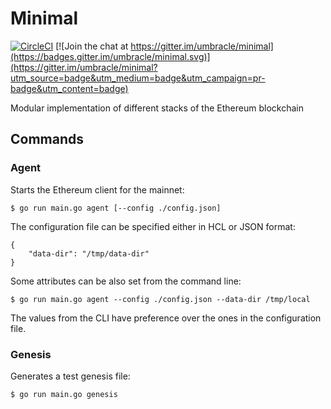 # Minimal

[![CircleCI](https://circleci.com/gh/umbracle/minimal.svg?style=svg)](https://circleci.com/gh/umbracle/minimal)
[![Join the chat at https://gitter.im/umbracle/minimal](https://badges.gitter.im/umbracle/minimal.svg)](https://gitter.im/umbracle/minimal?utm_source=badge&utm_medium=badge&utm_campaign=pr-badge&utm_content=badge)

Modular implementation of different stacks of the Ethereum blockchain

## Commands

### Agent

Starts the Ethereum client for the mainnet:

```
$ go run main.go agent [--config ./config.json]
```

The configuration file can be specified either in HCL or JSON format:

```
{
    "data-dir": "/tmp/data-dir"
}
```

Some attributes can be also set from the command line:

```
$ go run main.go agent --config ./config.json --data-dir /tmp/local
```

The values from the CLI have preference over the ones in the configuration file.

### Genesis

Generates a test genesis file:

```
$ go run main.go genesis
```
